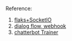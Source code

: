 Reference:
1. [flaks+SocketIO](https://codeburst.io/building-your-first-chat-application-using-flask-in-7-minutes-f98de4adfa5d)
2. [dialog flow, webhook](https://pusher.com/tutorials/chatbot-flask-dialogflow)
3. [chatterbot Trainer](https://medium.com/datadriveninvestor/building-a-machine-learning-chat-bot-with-flask-framework-and-python-2c24b2def49b)
